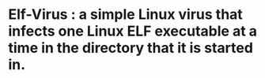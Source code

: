 # Elf-Virus : a simple Linux virus that infects one Linux ELF executable at a time in the directory that it is started in.
